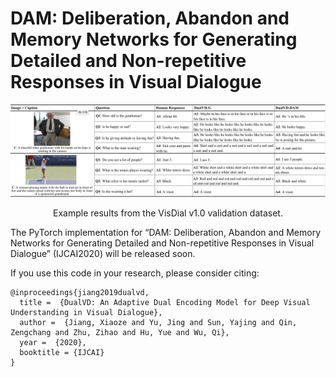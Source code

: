 DAM: Deliberation, Abandon and Memory Networks for Generating Detailed and Non-repetitive Responses in Visual Dialogue
====================================


![alt text](pic/visualize.png)
<p align="center">Example results from the VisDial v1.0 validation dataset.</p>



The PyTorch implementation for “DAM: Deliberation, Abandon and Memory Networks for Generating Detailed and Non-repetitive Responses in Visual Dialogue” (IJCAI2020) will be released soon.

If you use this code in your research, please consider citing:

```text
@inproceedings{jiang2019dualvd,
  title =  {DualVD: An Adaptive Dual Encoding Model for Deep Visual Understanding in Visual Dialogue},
  author =  {Jiang, Xiaoze and Yu, Jing and Sun, Yajing and Qin, Zengchang and Zhu, Zihao and Hu, Yue and Wu, Qi},
  year =  {2020},
  booktitle = {IJCAI}
}
```
